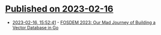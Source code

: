 # [Published on 2023-02-16](index.md)

* [2023-02-16, 15:52:41](https://lobste.rs/s/wkqaeq/fosdem_2023_our_mad_journey_building) - [FOSDEM 2023: Our Mad Journey of Building a Vector Database in Go](https://www.youtube.com/watch?v=K1R7oK2piUM)
